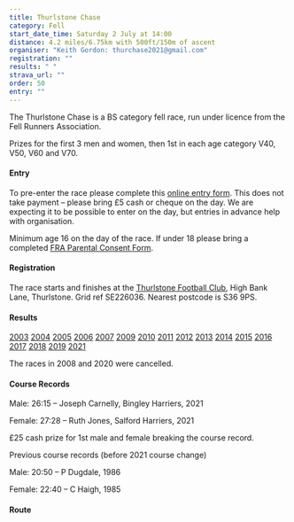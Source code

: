 ```yaml
---
title: Thurlstone Chase
category: Fell
start_date_time: Saturday 2 July at 14:00
distance: 4.2 miles/6.75km with 500ft/150m of ascent
organiser: "Keith Gordon: thurchase2021@gmail.com"
registration: ""
results: " "
strava_url: ""
order: 50
entry: ""
---
```

The Thurlstone Chase is a BS category fell race, run under licence from the Fell Runners Association.

Prizes for the first 3 men and women, then 1st in each age category V40, V50, V60 and V70.

#### Entry

To pre-enter the race please complete this [online entry form](https://thurchase.uk.to/enter.php). This does not take payment &ndash; please bring £5 cash or cheque on the day. We are expecting it to be possible to enter on the day, but entries in advance help with organisation.

Minimum age 16 on the day of the race. If under 18 please bring a completed [FRA Parental Consent Form](https://races.fellrunner.org.uk/documents/2022/fra-parental-consent-process-form-2022.pdf).

#### Registration

The race starts and finishes at the [Thurlstone Football Club](https://www.google.co.uk/maps/place/THURLSTONE+FOOTBALL+CLUB/@53.5280495,-1.6571955,16.25z/data=!4m5!3m4!1s0x487bd7dfc2a74a0d:0x5788c72b004d0bcb!8m2!3d53.528038!4d-1.6591823), High Bank Lane, Thurlstone. Grid ref SE226036. Nearest postcode is S36 9PS.

#### Results

[2003](http://pfrac.co.uk/wp-content/uploads/2014/10/Thurlstone-Chase-2003.pdf)
[2004](http://pfrac.co.uk/wp-content/uploads/2014/10/Thurlstone-Chase-2004.pdf)
[2005](http://pfrac.co.uk/wp-content/uploads/2014/10/Thurlstone-Chase-2005.pdf)
[2006](http://pfrac.co.uk/wp-content/uploads/2014/10/Thurlstone-Chase-2006.pdf)
[2007](http://pfrac.co.uk/wp-content/uploads/2014/10/Thurlstone-Chase-2007.pdf)
[2009](http://pfrac.co.uk/wp-content/uploads/2014/10/Thurlstone-Chase-2009.pdf)
[2010](http://pfrac.co.uk/wp-content/uploads/2014/10/Thurlstone-Chase-2010.pdf)
[2011](http://pfrac.co.uk/wp-content/uploads/2014/06/Thurlstone-Chase-2011.pdf)
[2012](http://pfrac.co.uk/wp-content/uploads/2014/06/Thurlstone-Chase-2012.pdf)
[2013](http://pfrac.co.uk/docs/ThurlstoneChase2013.pdf)
[2014](http://pfrac.co.uk/wp-content/uploads/2014/07/Thurlstone-Chase-2014-results1.pdf)
[2015](http://pfrac.co.uk/wp-content/uploads/2015/07/Thurlstone-Chase-2015-results.pdf)
[2016](http://pfrac.co.uk/wp-content/uploads/2016/07/Thurlstone-Chase-2016-results.pdf)
[2017](http://pfrac.co.uk/wp-content/uploads/2017/07/Thurlstone-Chase-2017-results.pdf)
[2018](http://pfrac.co.uk/wp-content/uploads/2018/07/Thurlstone-Chase-2018-results.pdf)
[2019](http://pfrac.co.uk/wp-content/uploads/2019/07/Thurlstone-Chase-2019-results.pdf)
[2021](http://pfrac.co.uk/wp-content/uploads/2021/07/Thurlstone-Chase-2021-Results.pdf)









The races in 2008 and 2020 were cancelled.

#### Course Records

Male: 26:15 &ndash; Joseph Carnelly, Bingley Harriers, 2021

Female: 27:28 &ndash; Ruth Jones, Salford Harriers, 2021

£25 cash prize for 1st male and female breaking the course record.

Previous course records (before 2021 course change)

Male: 20:50 &ndash; P Dugdale, 1986

Female: 22:40 &ndash; C Haigh, 1985

#### Route

